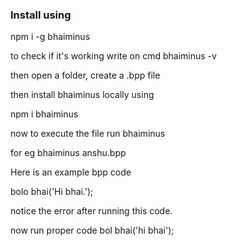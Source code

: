 ### Install using
npm i -g bhaiminus

to check if it's working write on cmd
bhaiminus -v

then open a folder,
create a .bpp file

then install bhaiminus locally using

npm i bhaiminus

now to execute the file run
bhaiminus <filename>

for eg
bhaiminus anshu.bpp


Here is an example bpp code
 
bolo bhai('Hi bhai.');

notice the error after running this code.

now run proper code 
bol bhai('hi bhai');


